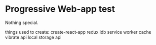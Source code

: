 # Progressive Web-app test

Nothing special.

things used to create:
create-react-app
redux
idb
service worker
cache
vibrate api
local storage api
